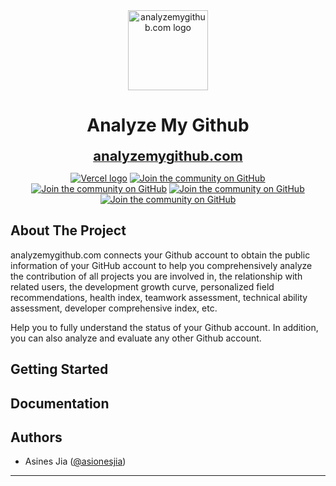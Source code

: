 <div align="center">
  <a href="https://analyzemygithub.com">
    <picture>
      <source media="(prefers-color-scheme: dark)" srcset="https://emoji.aranja.com/static/emoji-data/img-apple-160/1f47a.png">
      <img alt="analyzemygithub.com logo" src="https://assets.vercel.com/image/upload/v1662130559/nextjs/Icon_light_background.png" height="128">
    </picture>
  </a>
  <h1>Analyze My Github</h1>
  <a href="https://analyzemygithub.com"><span style="font-size: 22px; font-weight: bold">analyzemygithub.com</span></a>

<a href="https://analyzemygithub.com"><img alt="Vercel logo" src="https://img.shields.io/badge/DEPLOYED%20ON%20Vercel-000000.svg?style=for-the-badge&logo=Vercel&labelColor=000"></a>
<a href="https://github.com/asionesjia/analyzemygithub/discussions"><img alt="Join the community on GitHub" src="https://img.shields.io/badge/V15.0.1-blueviolet.svg?style=for-the-badge&logo=Next.js&labelColor=000000&logoWidth=20"></a>
<a href="https://github.com/asionesjia/analyzemygithub/discussions"><img alt="Join the community on GitHub" src="https://img.shields.io/badge/V19.0.0-blueviolet.svg?style=for-the-badge&logo=React&labelColor=000000&logoWidth=20&color=316874"></a>
<a href="https://github.com/asionesjia/analyzemygithub/discussions"><img alt="Join the community on GitHub" src="https://img.shields.io/badge/APACHE%202.0-blueviolet.svg?style=for-the-badge&label=LICENSE&labelColor=000000&logoWidth=20&color=D22228"></a>
<a href="https://github.com/asionesjia/analyzemygithub/discussions"><img alt="Join the community on GitHub" src="https://img.shields.io/badge/TYPESCRIPT-blueviolet.svg?style=for-the-badge&logo=typescript&labelColor=000000&logoWidth=20&color=3077C6"></a>

</div>

## About The Project

analyzemygithub.com connects your Github account to obtain the public information of your GitHub account to help you
comprehensively analyze the contribution of all projects you are involved in, the relationship with related users, the
development growth curve, personalized field recommendations, health index, teamwork assessment, technical ability
assessment, developer comprehensive index, etc.

Help you to fully understand the status of your Github account. In
addition, you can also analyze and evaluate any other Github account.

## Getting Started

## Documentation

## Authors

- Asines Jia ([@asionesjia](https://asiones.com/))

---
